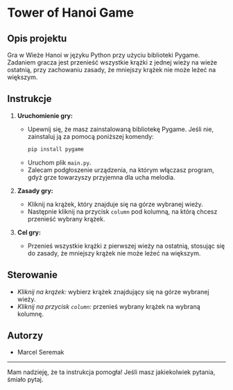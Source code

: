 # Tower of Hanoi Game

## Opis projektu



Gra w Wieże Hanoi w języku Python przy użyciu biblioteki Pygame. Zadaniem gracza jest przenieść wszystkie krążki z jednej wieży na wieże ostatnią, przy zachowaniu zasady, że mniejszy krążek nie może leżeć na większym.

## Instrukcje

1. **Uruchomienie gry:**
    - Upewnij się, że masz zainstalowaną bibliotekę Pygame. Jeśli nie, zainstaluj ją za pomocą poniższej komendy:
        ```bash
        pip install pygame
        ```
    - Uruchom plik `main.py`.
    - Zalecam podgłoszenie urządzenia, na którym włączasz program, gdyż grze towarzyszy przyjemna dla ucha melodia.

2. **Zasady gry:**
    - Kliknij na krążek, który znajduje się na górze wybranej wieży.
    - Następnie kliknij na przycisk `column` pod kolumną, na którą chcesz przenieść wybrany krążek.

3. **Cel gry:**
    - Przenieś wszystkie krążki z pierwszej wieży na ostatnią, stosując się do zasady, że mniejszy krążek nie może leżeć na większym.

## Sterowanie

- *Kliknij na krążek:* wybierz krążek znajdujący się na górze wybranej wieży.
- *Kliknij na przycisk `column`:* przenieś wybrany krążek na wybraną kolumnę.

## Autorzy

- Marcel Seremak



---

Mam nadzieję, że ta instrukcja pomogła! Jeśli masz jakiekolwiek pytania, śmiało pytaj.